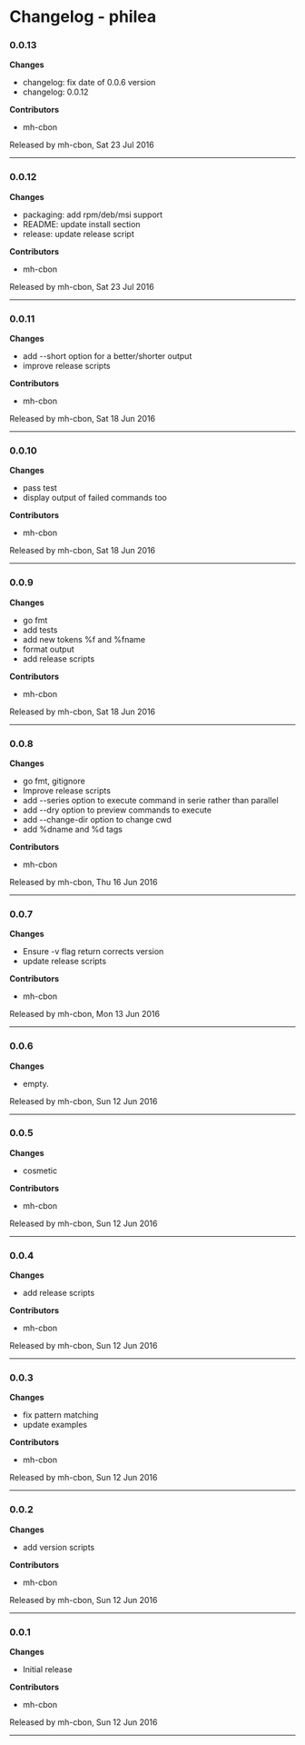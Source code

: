 # Changelog - philea

### 0.0.13

__Changes__

- changelog: fix date of 0.0.6 version
- changelog: 0.0.12

__Contributors__

- mh-cbon

Released by mh-cbon, Sat 23 Jul 2016
______________

### 0.0.12

__Changes__

- packaging: add rpm/deb/msi support
- README: update install section
- release: update release script

__Contributors__

- mh-cbon

Released by mh-cbon, Sat 23 Jul 2016
______________

### 0.0.11

__Changes__

- add --short option for a better/shorter output
- improve release scripts

__Contributors__

- mh-cbon

Released by mh-cbon, Sat 18 Jun 2016
______________

### 0.0.10

__Changes__

- pass test
- display output of failed commands too

__Contributors__

- mh-cbon

Released by mh-cbon, Sat 18 Jun 2016
______________

### 0.0.9

__Changes__

- go fmt
- add tests
- add new tokens %f and %fname
- format output
- add release scripts

__Contributors__

- mh-cbon

Released by mh-cbon, Sat 18 Jun 2016
______________

### 0.0.8

__Changes__

- go fmt, gitignore
- Improve release scripts
- add --series option to execute command in serie rather than parallel
- add --dry option to preview commands to execute
- add --change-dir option to change cwd
- add %dname and %d tags

__Contributors__

- mh-cbon

Released by mh-cbon, Thu 16 Jun 2016
______________

### 0.0.7

__Changes__

- Ensure -v flag return corrects version
- update release scripts

__Contributors__

- mh-cbon

Released by mh-cbon, Mon 13 Jun 2016
______________

### 0.0.6

__Changes__

- empty.

Released by mh-cbon, Sun 12 Jun 2016
______________

### 0.0.5

__Changes__

- cosmetic

__Contributors__

- mh-cbon

Released by mh-cbon, Sun 12 Jun 2016
______________

### 0.0.4

__Changes__

- add release scripts

__Contributors__

- mh-cbon

Released by mh-cbon, Sun 12 Jun 2016
______________

### 0.0.3

__Changes__

- fix pattern matching
- update examples

__Contributors__

- mh-cbon

Released by mh-cbon, Sun 12 Jun 2016
______________

### 0.0.2

__Changes__

- add version scripts

__Contributors__

- mh-cbon

Released by mh-cbon, Sun 12 Jun 2016
______________

### 0.0.1

__Changes__

- Initial release

__Contributors__

- mh-cbon

Released by mh-cbon, Sun 12 Jun 2016
______________


